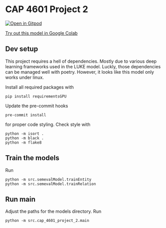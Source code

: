 # CAP 4601 Project 2

[![Open in Gitpod](https://gitpod.io/button/open-in-gitpod.svg)](https://gitpod.io/#https://github.com/TobiasJacob/cap-4601-project-2)

[Try out this model in Google Colab](https://colab.research.google.com/drive/1ZYmw0MZ83Ce2DdrlxoeBQ6HEuYLJG9jc?usp=sharing)

## Dev setup

This project requires a hell of dependencies. Mostly due to various deep learning frameworks used in the LUKE model. Luckly, those dependencies can be managed well with poetry. However, it looks like this model only works under linux.

Install all required packages with

```console
pip install requirementsGPU
```
Update the pre-commit hooks

```console
pre-commit install
```

for proper code styling. Check style with

```console
python -m isort .
python -m black .
python -m flake8
```

## Train the models

Run

```console
python -m src.semevalModel.trainEntity
python -m src.semevalModel.trainRelation
```

## Run main

Adjust the paths for the models directory. Run

```console
python -m src.cap_4601_project_2.main
```
